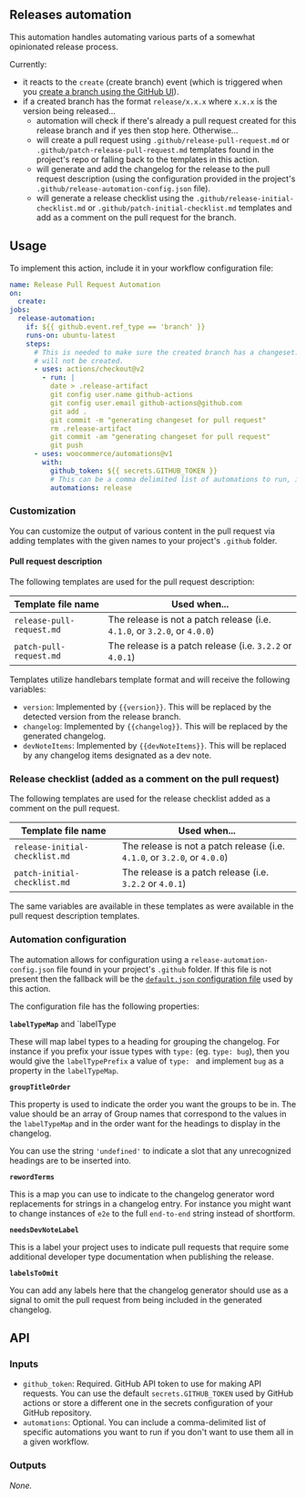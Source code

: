 ## Releases automation

This automation handles automating various parts of a somewhat opinionated release process.

Currently:

- it reacts to the `create` (create branch) event (which is triggered when you [create a branch using the GitHub UI](https://docs.github.com/en/github/collaborating-with-issues-and-pull-requests/creating-and-deleting-branches-within-your-repository#creating-a-branch)).
- if a created branch has the format `release/x.x.x` where `x.x.x` is the version being released...
  - automation will check if there's already a pull request created for this release branch and if yes then stop here. Otherwise...
  - will create a pull request using `.github/release-pull-request.md` or `.github/patch-release-pull-request.md` templates found in the project's repo or falling back to the templates in this action.
  - will generate and add the changelog for the release to the pull request description (using the configuration provided in the project's `.github/release-automation-config.json` file).
  - will generate a release checklist using the `.github/release-initial-checklist.md` or `.github/patch-initial-checklist.md` templates and add as a comment on the pull request for the branch.

## Usage

To implement this action, include it in your workflow configuration file:

```yaml
name: Release Pull Request Automation
on:
  create:
jobs:
  release-automation:
    if: ${{ github.event.ref_type == 'branch' }}
    runs-on: ubuntu-latest
    steps:
      # This is needed to make sure the created branch has a changeset. Otherwise the pull request
      # will not be created.
      - uses: actions/checkout@v2
        - run: |
          date > .release-artifact
          git config user.name github-actions
          git config user.email github-actions@github.com
          git add .
          git commit -m "generating changeset for pull request"
          rm .release-artifact
          git commit -am "generating changeset for pull request"
          git push
      - uses: woocommerce/automations@v1
        with:
          github_token: ${{ secrets.GITHUB_TOKEN }}
          # This can be a comma delimited list of automations to run, in this case we're just executing release
          automations: release
```

### Customization

You can customize the output of various content in the pull request via adding templates with the given names to your project's `.github` folder.

#### Pull request description

The following templates are used for the pull request description:

| Template file name | Used when... |
| ------------------ | ------------ |
| `release-pull-request.md` | The release is not a patch release (i.e. `4.1.0`, or `3.2.0`, or `4.0.0`)
| `patch-pull-request.md` | The release is a patch release (i.e. `3.2.2` or `4.0.1`)

Templates utilize handlebars template format and will receive the following variables:

- `version`: Implemented by `{{version}}`. This will be replaced by the detected version from the release branch.
- `changelog`: Implemented by `{{changelog}}`. This will be replaced by the generated changelog.
- `devNoteItems`: Implemented by `{{devNoteItems}}`. This will be replaced by any changelog items designated as a dev note.

### Release checklist (added as a comment on the pull request)

The following templates are used for the release checklist added as a comment on the pull request.

| Template file name | Used when... |
| ------------------ | ------------ |
| `release-initial-checklist.md` | The release is not a patch release (i.e. `4.1.0`, or `3.2.0`, or `4.0.0`)
| `patch-initial-checklist.md` | The release is a patch release (i.e. `3.2.2` or `4.0.1`)

The same variables are available in these templates as were available in the pull request description templates.

### Automation configuration

The automation allows for configuration using a `release-automation-config.json` file found in your project's `.github` folder. If this file is not present then the fallback will be the [`default.json` configuration file](./config/default.json) used by this action.

The configuration file has the following properties:

**`labelTypeMap`** and `labelType

These will map label types to a heading for grouping the changelog. For instance if you prefix your issue types with `type:` (eg. `type: bug`), then you would give the `labelTypePrefix` a value of `type: ` and implement `bug` as a property in the `labelTypeMap`.

**`groupTitleOrder`**

This property is used to indicate the order you want the groups to be in. The value should be an array of Group names that correspond to the values in the `labelTypeMap` and in the order want for the headings to display in the changelog.

You can use the string `'undefined'` to indicate a slot that any unrecognized headings are to be inserted into.

**`rewordTerms`**

This is a map you can use to indicate to the changelog generator word replacements for strings in a changelog entry. For instance you might want to change instances of `e2e` to the full `end-to-end` string instead of shortform.

**`needsDevNoteLabel`**

This is a label your project uses to indicate pull requests that require some additional developer type documentation when publishing the release.

**`labelsToOmit`**

You can add any labels here that the changelog generator should use as a signal to omit the pull request from being included in the generated changelog.

## API

### Inputs

- `github_token`: Required. GitHub API token to use for making API requests. You can use the default `secrets.GITHUB_TOKEN` used by GitHub actions or store a different one in the secrets configuration of your GitHub repository.
- `automations`: Optional. You can include a comma-delimited list of specific automations you want to run if you don't want to use them all in a given workflow.

### Outputs

_None._
